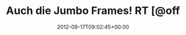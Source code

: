 ---
retweeted: false
source: <a href="http://itunes.apple.com/us/app/twitter/id409789998?mt=12" rel="nofollow">Twitter
  for Mac</a>
entities:
  hashtags: []
  symbols: []
  user_mentions:
  - name: Christian Sarazin
    screen_name: offlinehoster
    indices:
    - '26'
    - '40'
    id_str: '18813940'
    id: '18813940'
  urls: []
display_text_range:
- '0'
- '87'
favorite_count: '0'
id_str: '247621602265673728'
truncated: false
retweet_count: '0'
id: '247621602265673728'
created_at: Mon Sep 17 09:02:45 +0000 2012
favorited: false
full_text: 'Auch die Jumbo Frames! RT [@offlinehoster](https://twitter.com/offlinehoster):
  Bitte legen sie unnötigen Overhead aufs Band.'
lang: de
tags:
- pesos:twitter
date: '2012-09-17T09:02:45+00:00'
src: https://twitter.com/bascht/status/247621602265673728
original_url: https://twitter.com/bascht/status/247621602265673728
type: twitter_tweet
text: 'Auch die Jumbo Frames! RT [@offlinehoster](https://twitter.com/offlinehoster):
  Bitte legen sie unnötigen Overhead aufs Band.'
title: Auch die Jumbo Frames! RT [@off

---